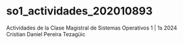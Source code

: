 # so1_actividades_202010893
Actividades de la Clase Magistral de Sistemas Operativos 1 | 1s 2024
Cristian Daniel Pereira Tezagüic
